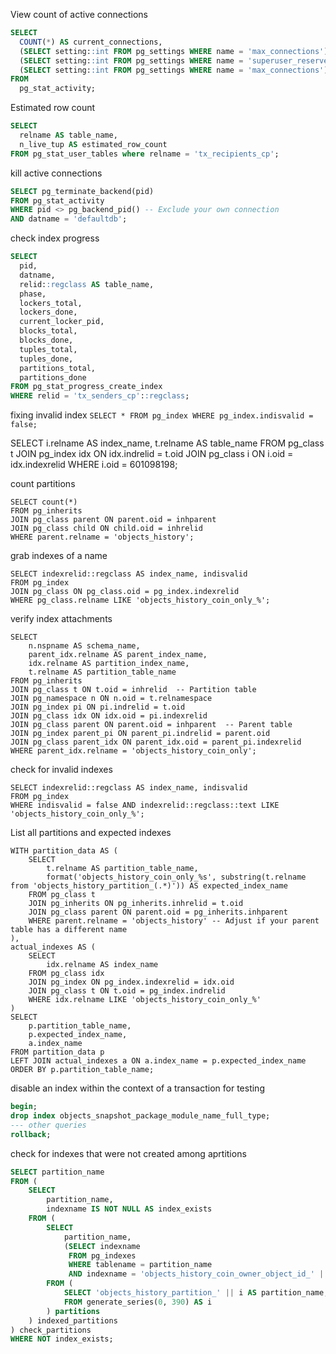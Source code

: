 View count of active connections

```sql
SELECT
  COUNT(*) AS current_connections,
  (SELECT setting::int FROM pg_settings WHERE name = 'max_connections') AS max_connections,
  (SELECT setting::int FROM pg_settings WHERE name = 'superuser_reserved_connections') AS reserved_for_superusers,
  (SELECT setting::int FROM pg_settings WHERE name = 'max_connections') - COUNT(*) AS available_connections
FROM
  pg_stat_activity;
```

Estimated row count

```sql
SELECT
  relname AS table_name,
  n_live_tup AS estimated_row_count
FROM pg_stat_user_tables where relname = 'tx_recipients_cp';
```

kill active connections

```sql
SELECT pg_terminate_backend(pid)
FROM pg_stat_activity
WHERE pid <> pg_backend_pid() -- Exclude your own connection
AND datname = 'defaultdb';
```

check index progress

```sql
SELECT
  pid,
  datname,
  relid::regclass AS table_name,
  phase,
  lockers_total,
  lockers_done,
  current_locker_pid,
  blocks_total,
  blocks_done,
  tuples_total,
  tuples_done,
  partitions_total,
  partitions_done
FROM pg_stat_progress_create_index
WHERE relid = 'tx_senders_cp'::regclass;
```


fixing invalid index
`SELECT * FROM pg_index WHERE pg_index.indisvalid = false;`

 SELECT
    i.relname AS index_name,
    t.relname AS table_name
FROM pg_class t
JOIN pg_index idx ON idx.indrelid = t.oid
JOIN pg_class i ON i.oid = idx.indexrelid
WHERE i.oid = 601098198;


count partitions
```
SELECT count(*)
FROM pg_inherits
JOIN pg_class parent ON parent.oid = inhparent
JOIN pg_class child ON child.oid = inhrelid
WHERE parent.relname = 'objects_history';
```

grab indexes of a name
```
SELECT indexrelid::regclass AS index_name, indisvalid
FROM pg_index
JOIN pg_class ON pg_class.oid = pg_index.indexrelid
WHERE pg_class.relname LIKE 'objects_history_coin_only_%';
```

verify index attachments
```
SELECT
    n.nspname AS schema_name,
    parent_idx.relname AS parent_index_name,
    idx.relname AS partition_index_name,
    t.relname AS partition_table_name
FROM pg_inherits
JOIN pg_class t ON t.oid = inhrelid  -- Partition table
JOIN pg_namespace n ON n.oid = t.relnamespace
JOIN pg_index pi ON pi.indrelid = t.oid
JOIN pg_class idx ON idx.oid = pi.indexrelid
JOIN pg_class parent ON parent.oid = inhparent  -- Parent table
JOIN pg_index parent_pi ON parent_pi.indrelid = parent.oid
JOIN pg_class parent_idx ON parent_idx.oid = parent_pi.indexrelid
WHERE parent_idx.relname = 'objects_history_coin_only';
```

check for invalid indexes
```
SELECT indexrelid::regclass AS index_name, indisvalid
FROM pg_index
WHERE indisvalid = false AND indexrelid::regclass::text LIKE 'objects_history_coin_only_%';
```


List all partitions and expected indexes
```
WITH partition_data AS (
    SELECT
        t.relname AS partition_table_name,
        format('objects_history_coin_only_%s', substring(t.relname from 'objects_history_partition_(.*)')) AS expected_index_name
    FROM pg_class t
    JOIN pg_inherits ON pg_inherits.inhrelid = t.oid
    JOIN pg_class parent ON parent.oid = pg_inherits.inhparent
    WHERE parent.relname = 'objects_history' -- Adjust if your parent table has a different name
),
actual_indexes AS (
    SELECT
        idx.relname AS index_name
    FROM pg_class idx
    JOIN pg_index ON pg_index.indexrelid = idx.oid
    JOIN pg_class t ON t.oid = pg_index.indrelid
    WHERE idx.relname LIKE 'objects_history_coin_only_%'
)
SELECT
    p.partition_table_name,
    p.expected_index_name,
    a.index_name
FROM partition_data p
LEFT JOIN actual_indexes a ON a.index_name = p.expected_index_name
ORDER BY p.partition_table_name;
```

disable an index within the context of a transaction for testing
```sql
begin;
drop index objects_snapshot_package_module_name_full_type;
--- other queries
rollback;
```

check for indexes that were not created among aprtitions
```sql
SELECT partition_name
FROM (
    SELECT
        partition_name,
        indexname IS NOT NULL AS index_exists
    FROM (
        SELECT
            partition_name,
            (SELECT indexname
             FROM pg_indexes
             WHERE tablename = partition_name
             AND indexname = 'objects_history_coin_owner_object_id_' || partition_number) AS indexname
        FROM (
            SELECT 'objects_history_partition_' || i AS partition_name, i AS partition_number
            FROM generate_series(0, 390) AS i
        ) partitions
    ) indexed_partitions
) check_partitions
WHERE NOT index_exists;
```
